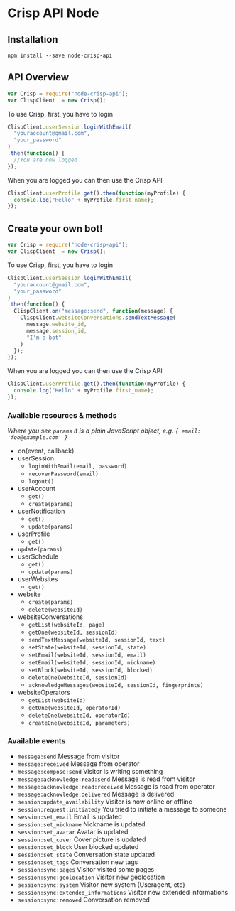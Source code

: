 # Crisp API Node

## Installation

`npm install --save node-crisp-api`


## API Overview


```js
var Crisp = require("node-crisp-api");
var ClispClient  = new Crisp();
```

To use Crisp, first, you have to login

```js
ClispClient.userSession.loginWithEmail(
  "youraccount@gmail.com",
  "your_password"
)
.then(function() {
  //You are now logged
});
```

When you are logged you can then use the Crisp API

```js
ClispClient.userProfile.get().then(function(myProfile) {
  console.log("Hello" + myProfile.first_name);
});
```

## Create your own bot!


```js
var Crisp = require("node-crisp-api");
var ClispClient  = new Crisp();
```

To use Crisp, first, you have to login

```js
ClispClient.userSession.loginWithEmail(
  "youraccount@gmail.com",
  "your_password"
)
.then(function() {
  ClispClient.on("message:send", function(message) {
    ClispClient.websiteConversations.sendTextMessage(
      message.website_id,
      message.session_id,
      "I'm a bot"
    )
  });
});
```

When you are logged you can then use the Crisp API

```js
ClispClient.userProfile.get().then(function(myProfile) {
  console.log("Hello" + myProfile.first_name);
});
```

### Available resources & methods

*Where you see `params` it is a plain JavaScript object, e.g. `{ email: 'foo@example.com' }`*

  * on(event, callback)
  * userSession
    * `loginWithEmail(email, password)`
    * `recoverPassword(email)`
    * `logout()`
  * userAccount
    * `get()`
    * `create(params)`
  * userNotification
    * `get()`
    * `update(params)`
  * userProfile
    * `get()`
  * `update(params)`
  * userSchedule
    * `get()`
    * `update(params)`
  * userWebsites
    * `get()`
  * website
    * `create(params)`
    * `delete(websiteId)`
  * websiteConversations
    * `getList(websiteId, page)`
    * `getOne(websiteId, sessionId)`
    * `sendTextMessage(websiteId, sessionId, text)`
    * `setState(websiteId, sessionId, state)`
    * `setEmail(websiteId, sessionId, email)`
    * `setEmail(websiteId, sessionId, nickname)`
    * `setBlock(websiteId, sessionId, blocked)`
    * `deleteOne(websiteId, sessionId)`
    * `acknowledgeMessages(websiteId, sessionId, fingerprints)`
  * websiteOperators
    * `getList(websiteId)`
    * `getOne(websiteId, operatorId)`
    * `deleteOne(websiteId, operatorId)`
    * `createOne(websiteId, parameters)`

### Available events

  * `message:send` Message from visitor
  * `message:received` Message from operator
  * `message:compose:send` Visitor is writing something
  * `message:acknowledge:read:send` Message is read from visitor
  * `message:acknowledge:read:received` Message is read from operator
  * `message:acknowledge:delivered` Message is delivered
  * `session:update_availability` Visitor is now online or offline
  * `session:request:initiatedy` You tried to initiate a message to someone
  * `session:set_email` Email is updated
  * `session:set_nickname` Nickname is updated
  * `session:set_avatar` Avatar is updated
  * `session:set_cover` Cover picture is updated
  * `session:set_block` User blocked updated
  * `session:set_state` Conversation state updated
  * `session:set_tags` Conversation new tags
  * `session:sync:pages` Visitor visited some pages
  * `session:sync:geolocation` Visitor new geolocation
  * `session:sync:system` Visitor new system (Useragent, etc)
  * `session:sync:extended_informations` Visitor new extended informations
  * `session:sync:removed` Conversation removed
